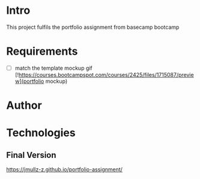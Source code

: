 # Intro
This project fulfils the portfolio assignment from basecamp bootcamp

# Requirements
- [ ] match the template mockup gif
[!https://courses.bootcampspot.com/courses/2425/files/1715087/preview](portfolio mockup)
# Author 

# Technologies

## Final Version
https://jmullz-z.github.io/portfolio-assignment/